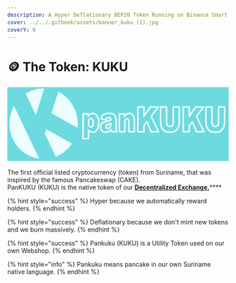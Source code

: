 ```yaml
---
description: A Hyper Deflationary BEP20 Token Running on Binance Smart Chain
cover: ../../.gitbook/assets/banner_kuku (1).jpg
coverY: 0
---
```


# 🪙 The Token: KUKU

![KUKU](../../.gitbook/assets/bannernewlogo.png)

The first official listed cryptocurrency (token) from Suriname, that was inspired by the famous Pancakeswap (CAKE). \
PanKUKU (KUKU) is the native token of our [**Decentralized Exchange.**](../../knowledge-center/glossary-and-vocab.md)****

{% hint style="success" %}
Hyper because we automatically reward holders.
{% endhint %}

{% hint style="success" %}
Deflationary because we don't mint new tokens and we burn massively.
{% endhint %}

{% hint style="success" %}
Pankuku (KUKU) is a Utility Token used on our own Webshop.
{% endhint %}

{% hint style="info" %}
Pankuku means pancake in our own Suriname native language.
{% endhint %}
